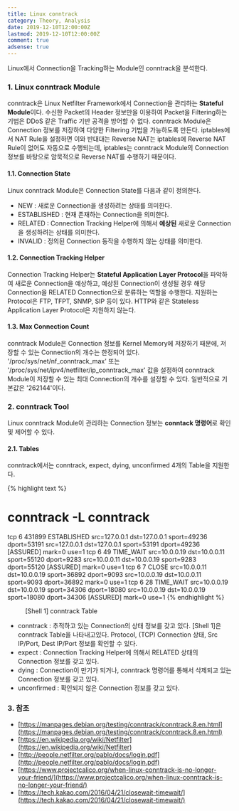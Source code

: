 ```yaml
---
title: Linux conntrack
category: Theory, Analysis
date: 2019-12-10T12:00:00Z
lastmod: 2019-12-10T12:00:00Z
comment: true
adsense: true
---
```


Linux에서 Connection을 Tracking하는 Module인 conntrack을 분석한다.

### 1. Linux conntrack Module

conntrack은 Linux Netfilter Framework에서 Connection을 관리하는 **Stateful Module**이다. 수신한 Packet의 Header 정보만을 이용하여 Packet을 Filtering하는 기법은 DDoS 같은 Traffic 기반 공격을 방어할 수 없다. conntrack Module은 Connection 정보를 저장하여 다양한 Filtering 기법을 가능하도록 만든다. iptables에서 NAT Rule을 설정하면 이와 반대대는 Reverse NAT는 iptables에 Reverse NAT Rule이 없어도 자동으로 수행되는데, iptables는 conntrack Module의 Connection 정보를 바탕으로 암묵적으로 Reverse NAT를 수행하기 때문이다. 

#### 1.1. Connection State

Linux conntrack Module은 Connection State를 다음과 같이 정의한다. 

* NEW : 새로운 Connection을 생성하려는 상태를 의미한다.
* ESTABLISHED : 현재 존재하는 Connection을 의미한다.
* RELATED : Connection Tracking Helper에 의해서 **예상된** 새로운 Connection을 생성하려는 상태를 의미한다.
* INVALID : 정의된 Connection 동작을 수행하지 않는 상태를 의미한다.

#### 1.2. Connection Tracking Helper

Connection Tracking Helper는 **Stateful Application Layer Protocol**을 파악하여 새로운 Connection을 예상하고, 예상된 Connection이 생성될 경우 해당 Connection을 RELATED Connection으로 분류하는 역할을 수행한다. 지원하는 Protocol은 FTP, TFPT, SNMP, SIP 등이 있다. HTTP와 같은 Stateless Application Layer Protocol은 지원하지 않는다.

#### 1.3. Max Connection Count

conntrack Module은 Connection 정보를 Kernel Memory에 저장하기 때문에, 저장할 수 있는 Connection의 개수는 한정되어 있다. '/proc/sys/net/nf_conntrack_max' 또는 '/proc/sys/net/ipv4/netfilter/ip_conntrack_max' 값을 설정하여 conntrack Module이 저장할 수 있는 최대 Connection의 개수를 설정할 수 있다. 일반적으로 기본값은 '262144'이다.

### 2. conntrack Tool

Linux conntrack Module이 관리하는 Connection 정보는 **conntack 명령어**로 확인 및 제어할 수 있다.

#### 2.1. Tables

conntrack에서는 conntrack, expect, dying, unconfirmed 4개의 Table을 지원한다.

{% highlight text %}
# conntrack -L conntrack
tcp      6 431899 ESTABLISHED src=127.0.0.1 dst=127.0.0.1 sport=49236 dport=53191 src=127.0.0.1 dst=127.0.0.1 sport=53191 dport=49236 [ASSURED] mark=0 use=1
tcp      6 49 TIME_WAIT src=10.0.0.19 dst=10.0.0.11 sport=55120 dport=9283 src=10.0.0.11 dst=10.0.0.19 sport=9283 dport=55120 [ASSURED] mark=0 use=1
tcp      6 7 CLOSE src=10.0.0.11 dst=10.0.0.19 sport=36892 dport=9093 src=10.0.0.19 dst=10.0.0.11 sport=9093 dport=36892 mark=0 use=1
tcp      6 28 TIME_WAIT src=10.0.0.19 dst=10.0.0.19 sport=34306 dport=18080 src=10.0.0.19 dst=10.0.0.19 sport=18080 dport=34306 [ASSURED] mark=0 use=1
{% endhighlight %}
<figure>
<figcaption class="caption">[Shell 1] conntrack Table</figcaption>
</figure>

* conntrack : 추적하고 있는 Connection의 상태 정보를 갖고 있다. [Shell 1]은 conntrack Table을 나타내고있다. Protocol, (TCP) Connection 상태, Src IP/Port, Dest IP/Port 정보를 확인할 수 있다.
* expect : Connection Tracking Helper에 의해서 RELATED 상태의 Connection 정보를 갖고 있다.
* dying : Connection이 만기가 되거나, conntrack 명령어를 통해서 삭제되고 있는 Connection 정보를 갖고 있다.
* unconfirmed : 확인되지 않은 Connection 정보를 갖고 있다.

### 3. 참조

* [https://manpages.debian.org/testing/conntrack/conntrack.8.en.html](https://manpages.debian.org/testing/conntrack/conntrack.8.en.html)
* [https://en.wikipedia.org/wiki/Netfilter](https://en.wikipedia.org/wiki/Netfilter)
* [http://people.netfilter.org/pablo/docs/login.pdf](http://people.netfilter.org/pablo/docs/login.pdf)
* [https://www.projectcalico.org/when-linux-conntrack-is-no-longer-your-friend/](https://www.projectcalico.org/when-linux-conntrack-is-no-longer-your-friend/)
* [https://tech.kakao.com/2016/04/21/closewait-timewait/](https://tech.kakao.com/2016/04/21/closewait-timewait/)
